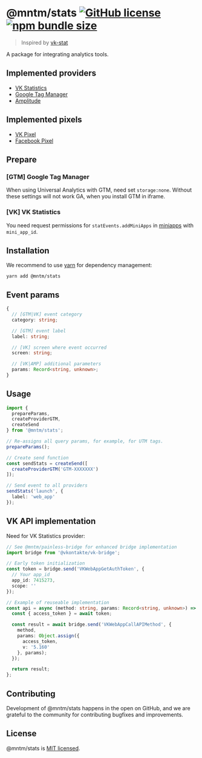 # @mntm/stats [![GitHub license](https://img.shields.io/badge/license-MIT-blue.svg)](https://github.com/maxi-team/stats/blob/master/LICENSE) [![npm bundle size](https://img.shields.io/bundlephobia/min/@mntm/stats)](https://bundlephobia.com/result?p=@mntm/stats)

> Inspired by [vk-stat](https://github.com/denismart/vk-stat)

A package for integrating analytics tools.

## Implemented providers

- [VK Statistics](https://vk.com/dev/statEvents.addMiniApps)
- [Google Tag Manager](https://tagmanager.google.com)
- [Amplitude](https://amplitude.com)

## Implemented pixels

- [VK Pixel](https://vk.com/faq12142)
- [Facebook Pixel](https://www.facebook.com/business/learn/facebook-ads-pixel)

## Prepare

### [GTM] Google Tag Manager

When using Universal Analytics with GTM, need set `storage:none`. Without these settings will not work GA, when you install GTM in iframe.

### [VK] VK Statistics

You need request permissions for `statEvents.addMiniApps` in [miniapps](http://vk.link/miniapps) with `mini_app_id`.

## Installation

We recommend to use [yarn](https://classic.yarnpkg.com/en/docs/install/) for dependency management:

```shell
yarn add @mntm/stats
```

## Event params

```typescript
{
  // [GTM|VK] event category
  category: string;

  // [GTM] event label
  label: string;

  // [VK] screen where event occurred
  screen: string;

  // [VK|AMP] additional parameters
  params: Record<string, unknown>;
}
```

## Usage

```typescript
import {
  prepareParams,
  createProviderGTM,
  createSend
} from '@mntm/stats';

// Re-assigns all query params, for example, for UTM tags.
prepareParams();

// Create send function
const sendStats = createSend([
  createProviderGTM('GTM-XXXXXXX')
]);

// Send event to all providers
sendStats('launch', {
  label: 'web_app'
});
```

## VK API implementation

Need for VK Statistics provider:

```typescript
// See @mntm/painless-bridge for enhanced bridge implementation
import bridge from '@vkontakte/vk-bridge';

// Early token initialization
const token = bridge.send('VKWebAppGetAuthToken', {
  // Your app_id
  app_id: 7415273,
  scope: ''
});

// Example of reuseable implementation
const api = async (method: string, params: Record<string, unknown>) => {
  const { access_token } = await token;

  const result = await bridge.send('VKWebAppCallAPIMethod', {
    method,
    params: Object.assign({
      access_token,
      v: '5.160'
    }, params);
  });

  return result;
};
```

## Contributing

Development of @mntm/stats happens in the open on GitHub, and we are grateful to the community for contributing bugfixes and improvements.

## License

@mntm/stats is [MIT licensed](./LICENSE).
